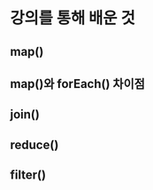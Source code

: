 <h1>강의를 통해 배운 것</h1>
<h2>map()</h2>
<h2>map()와 forEach() 차이점</h2>
<h2>join()</h2>
<h2>reduce()</h2>
<h2>filter()</h2>
